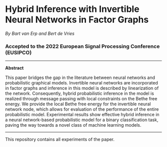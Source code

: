 # Hybrid Inference with Invertible Neural Networks in Factor Graphs
*By Bart van Erp and Bert de Vries*
### Accepted to the 2022 European Signal Processing Conference (EUSIPCO)
---
**Abstract**

This paper bridges the gap in the literature between neural networks and probabilistic graphical models. Invertible neural networks are incorporated in factor graphs and inference in this model is described by linearization of the network. Consequently, hybrid probabilistic inference in the model is realized through message passing with local constraints on the Bethe free energy. We provide the local Bethe free energy for the invertible neural network node, which allows for evaluation of the performance of the entire probabilistic model. Experimental results show effective hybrid inference in a neural network-based probabilistic model for a binary classification task, paving the way towards a novel class of machine learning models.

---
This repository contains all experiments of the paper.
